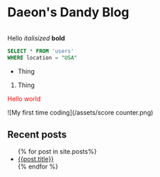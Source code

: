 # Daeon's Dandy Blog
##
###
####
#####
######
Hello *italisized* **bold**
```sql
SELECT * FROM 'users'
WHERE location = "USA"
```

- Thing 

1. Thing
<p style="color: red">Hello world</p>

![My first time coding](/assets/score counter.png)

## Recent posts
<ul>
{% for post in site.posts%}
<li>
<a href="/blog{{post.url}}">{{post.title}}</a>
</li>
{% endfor %}
</ul>